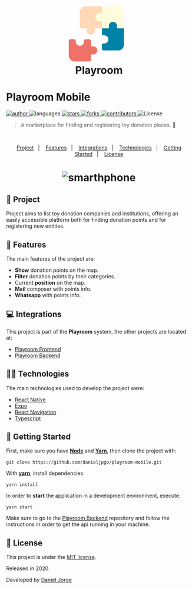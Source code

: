 <h1 align="center">
   <img
      alt="Playroom"
      title="Playroom"
      src=".github/logo.svg"
      width="150px" />
   &nbsp;<div align="center">Playroom</div>
</h1>
 
<h1> Playroom Mobile </h1>

<p align="left">
   <a href="https://github.com/danieljpgo">
      <img
         alt="author"
         src="https://img.shields.io/badge/author-danieljpgo-0081A7?style=flat-square&labelColor=3f3d56"
      />
   </a>
   <img
      alt="languages"
      src="https://img.shields.io/github/languages/count/danieljpgo/playroom-mobile?color=0081A7&style=flat-square&labelColor=3f3d56"
   />
   <a href="https://github.com/danieljpgo/playroom-mobile/stargazers">
      <img
         alt="stars"
         src="https://img.shields.io/github/stars/danieljpgo/playroom-mobile?color=0081A7&style=flat-square&labelColor=3f3d56"/>
   </a>
   <a href="https://github.com/danieljpgo/playroom-mobile/network/members">
      <img
         alt="forks"
         src="https://img.shields.io/github/forks/danieljpgo/playroom-mobile?color=0081A7&style=flat-square&labelColor=3f3d56"/>
   </a>
   <a href="https://github.com/danieljpgo/playroom-mobile/graphs/contributors">
      <img
         alt="contributors"
         src="https://img.shields.io/github/contributors/danieljpgo/playroom-mobile?color=0081A7&style=flat-square&labelColor=3f3d56"/>
   </a>
  <img alt="License" src="https://img.shields.io/badge/license-MIT-0081A7?style=flat-square&labelColor=3f3d56">
</p>

> A marketplace for finding and registering toy donation places. :jigsaw:

 &nbsp;

<p align="center">
   <a href="#memo-project">Project</a>&nbsp;&nbsp;&nbsp;|&nbsp;&nbsp;&nbsp;
   <a href="#rocket-features">Features</a>&nbsp;&nbsp;&nbsp;|&nbsp;&nbsp;&nbsp;
   <a href="#computer-integrations">Integrations</a>&nbsp;&nbsp;&nbsp;|&nbsp;&nbsp;&nbsp;
   <a href="#man_technologist-technologies">Technologies</a>&nbsp;&nbsp;&nbsp;|&nbsp;&nbsp;&nbsp;
   <a href="#runner-getting-started">Getting Started</a>&nbsp;&nbsp;&nbsp;|&nbsp;&nbsp;&nbsp;
   <a href="#page_with_curl-license">License</a>
</p>

<h1 align="center">
   <img
      alt="smarthphone"
      title="Playroom"
      src=".github/anim.gif"
      width="230px" />
</h1>

## :memo: Project
Project aims to list toy donation companies and institutions, offering an easily accessible platform both for finding donation points and for registering new entities.

## :rocket: Features
The main features of the project are:
- **Show** donation points on the map.
- **Filter** donation points by their categories.
- Current **position** on the map.
- **Mail** composer with points info.
- **Whatsapp**  with points info.

## :computer: Integrations
This project is part of the **Playroom** system, the other projects are located at:
- [Playroom Frontend](https://github.com/danieljpgo/playroom-frontend)
- [Playroom Backend](https://github.com/danieljpgo/playroom-backend)

## :man_technologist: Technologies
The main technologies used to develop the project were:
- [React Native](https://reactnative.dev/)
- [Expo](https://expo.io/)
- [React Navigation](https://reactnavigation.org/)
- [Typescript](https://www.typescriptlang.org/)

## :runner: Getting Started
First, make sure you have **[Node](https://nodejs.org/en/)** and **[Yarn](https://yarnpkg.com/)**, then clone the project with:
```
git clone https://github.com/danieljpgo/playroom-mobile.git
```

With **[yarn](https://yarnpkg.com/)**, install dependencies:
```
yarn install
```
In order to **start** the application in a development environment, execute:
```
yarn start
```
Make sure to go to the [Playroom Backend](https://github.com/danieljpgo/playroom-backend) repository and follow the instructions in order to get the api running in your machine.

## :page_with_curl: License
This project is under the [MIT license](https://github.com/danieljpgo/playroom-mobile/blob/master/LICENSE).
<div>Released in 2020.</div>

Developed by [Daniel Jorge](https://github.com/danieljpgo)
